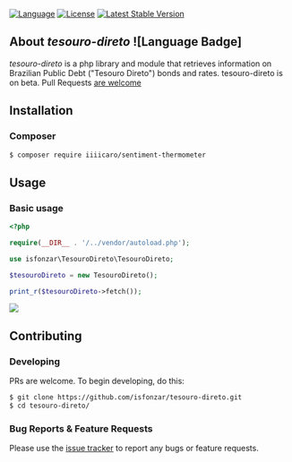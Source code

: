 <a href="https://packagist.org/packages/isfonzar/tesouro-direto"><img src="https://img.shields.io/badge/Language-PHP-brightgreen.svg" alt="Language"></a>
<a href="https://packagist.org/packages/isfonzar/tesouro-direto"><img src="https://img.shields.io/badge/License-MIT-blue.svg" alt="License"></a>
<a href="https://packagist.org/packages/isfonzar/tesouro-direto"><img src="https://img.shields.io/badge/Version-0.1-brightgreen.svg" alt="Latest Stable Version"></a>

## About *tesouro-direto* ![Language Badge]
*tesouro-direto* is a php library and module that retrieves information on Brazilian Public Debt ("Tesouro Direto") bonds and rates.
tesouro-direto is on beta. Pull Requests [are welcome](https://github.com/isfonzar/tesouro-direto#contributing)

## Installation

### Composer

```bash
$ composer require iiiicaro/sentiment-thermometer 
```

## Usage

### Basic usage

```php
<?php

require(__DIR__ . '/../vendor/autoload.php');

use isfonzar\TesouroDireto\TesouroDireto;

$tesouroDireto = new TesouroDireto();

print_r($tesouroDireto->fetch());
```

![](http://i.imgur.com/1TX9WWy.png)

## Contributing

### Developing

PRs are welcome. To begin developing, do this:

```bash
$ git clone https://github.com/isfonzar/tesouro-direto.git
$ cd tesouro-direto/
```

### Bug Reports & Feature Requests

Please use the [issue tracker](https://github.com/isfonzar/tesouro-direto/issues) to report any bugs or feature requests.

